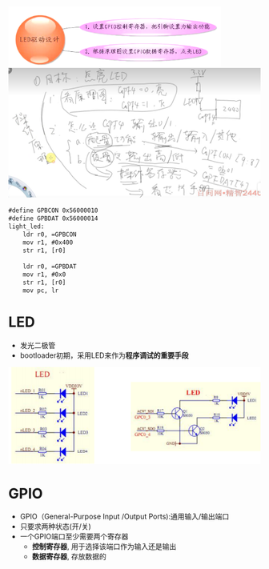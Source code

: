 ![](../photo/Pasted%20image%2020230423163233.png)
![](../photo/Pasted%20image%2020230425185335.png)
```
#define GPBCON 0x56000010
#define GPBDAT 0x56000014
light_led:
	ldr r0, =GPBCON
	mov r1, #0x400
	str r1, [r0]
	
	ldr r0, =GPBDAT
	mov r1, #0x0
	str r1, [r0]
	mov pc, lr
```
# LED
- 发光二极管
- bootloader初期，采用LED来作为**程序调试的重要手段**

![](../photo/Pasted%20image%2020230423161513.png)
# GPIO
- GPIO（General-Purpose Input /Output Ports):通用输入/输出端口
- 只要求两种状态(开/关)
- 一个GPIO端口至少需要两个寄存器
	- **控制寄存器**, 用于选择该端口作为输入还是输出
	- **数据寄存器**, 存放数据的